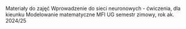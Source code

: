 Materiały do zajęć Wprowadzenie do sieci neuronowych - ćwiczenia, dla kieunku Modelowanie matematyczne MFI UG semestr zimowy, rok ak. 2024/25
